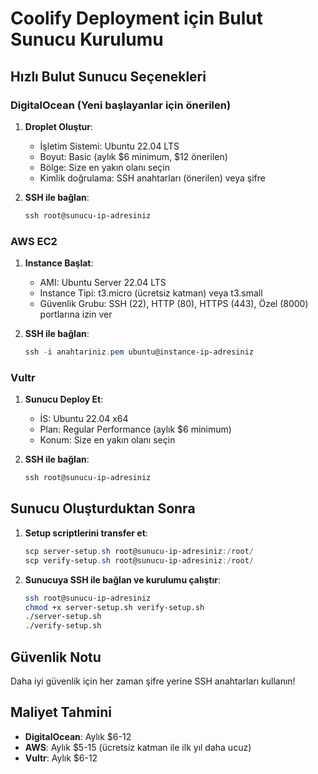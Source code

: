 # Coolify Deployment için Bulut Sunucu Kurulumu

## Hızlı Bulut Sunucu Seçenekleri

### DigitalOcean (Yeni başlayanlar için önerilen)
1. **Droplet Oluştur**:
   - İşletim Sistemi: Ubuntu 22.04 LTS
   - Boyut: Basic (aylık $6 minimum, $12 önerilen)
   - Bölge: Size en yakın olanı seçin
   - Kimlik doğrulama: SSH anahtarları (önerilen) veya şifre

2. **SSH ile bağlan**:
   ```powershell
   ssh root@sunucu-ip-adresiniz
   ```

### AWS EC2
1. **Instance Başlat**:
   - AMI: Ubuntu Server 22.04 LTS
   - Instance Tipi: t3.micro (ücretsiz katman) veya t3.small
   - Güvenlik Grubu: SSH (22), HTTP (80), HTTPS (443), Özel (8000) portlarına izin ver

2. **SSH ile bağlan**:
   ```powershell
   ssh -i anahtariniz.pem ubuntu@instance-ip-adresiniz
   ```

### Vultr
1. **Sunucu Deploy Et**:
   - İS: Ubuntu 22.04 x64
   - Plan: Regular Performance (aylık $6 minimum)
   - Konum: Size en yakın olanı seçin

2. **SSH ile bağlan**:
   ```powershell
   ssh root@sunucu-ip-adresiniz
   ```

## Sunucu Oluşturduktan Sonra

1. **Setup scriptlerini transfer et**:
   ```powershell
   scp server-setup.sh root@sunucu-ip-adresiniz:/root/
   scp verify-setup.sh root@sunucu-ip-adresiniz:/root/
   ```

2. **Sunucuya SSH ile bağlan ve kurulumu çalıştır**:
   ```bash
   ssh root@sunucu-ip-adresiniz
   chmod +x server-setup.sh verify-setup.sh
   ./server-setup.sh
   ./verify-setup.sh
   ```

## Güvenlik Notu
Daha iyi güvenlik için her zaman şifre yerine SSH anahtarları kullanın!

## Maliyet Tahmini
- **DigitalOcean**: Aylık $6-12
- **AWS**: Aylık $5-15 (ücretsiz katman ile ilk yıl daha ucuz)
- **Vultr**: Aylık $6-12